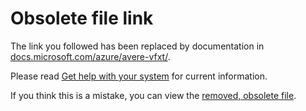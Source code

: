 # Obsolete file link

The link you followed has been replaced by documentation in [docs.microsoft.com/azure/avere-vfxt/](https://docs.microsoft.com/azure/avere-vfxt/). 

Please read [Get help with your system](https://docs.microsoft.com/en-us/azure/avere-vfxt/avere-vfxt-open-ticket) for current information.

If you think this is a mistake, you can view the [removed, obsolete file](legacy/obs/engage_support.md).
